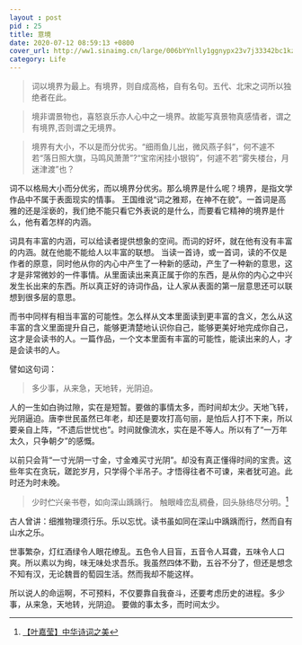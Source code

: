```yaml
---
layout : post
pid : 25
title: 意境
date: 2020-07-12 08:59:13 +0800
cover_url: http://ww1.sinaimg.cn/large/006bYYnlly1ggnypx23v7j33342bc1kz.jpg
category: Life
---
```


>词以境界为最上。有境界，则自成高格，自有名句。五代、北宋之词所以独绝者在此。

>境非谓景物也，喜怒哀乐亦人心中之一境界。故能写真景物真感情者，谓之有境界,否则谓之无境界。

> 境界有大小，不以是而分优劣。“细雨鱼儿出，微风燕子斜”，何不遽不若“落日照大旗，马鸣风萧萧”?“宝帘闲挂小银钩”，何遽不若“雾失楼台，月迷津渡”也？

词不以格局大小而分优劣，而以境界分优劣。那么境界是什么呢？境界，是指文学作品中不属于表面现实的情事。 
王国维说“词之雅郑，在神不在貌”。一首词是高雅的还是淫亵的，我们绝不能只看它外表说的是什么，而要看它精神的境界是什么，他有着怎样的内涵。

词具有丰富的内涵，可以给读者提供想象的空间。而词的好坏，就在他有没有丰富的内涵。就在他能不能给人以丰富的联想。
当读一首诗，或一首词，读的不仅是作者的原意，同时他从你的内心中产生了一种新的感动，产生了一种新的意思，这才是非常微妙的一件事情。从里面读出来真正属于你的东西，是从你的内心之中兴发生长出来的东西。所以真正好的诗词作品，让人家从表面的第一层意思还可以联想到很多层的意思。

而书中同样有相当丰富的可能性。怎么样从文本里面读到更丰富的含义，怎么从这丰富的含义里面提升自己，能够更清楚地认识你自己，能够更美好地完成你自己，这才是会读书的人。一篇作品，一个文本里面有丰富的可能性，能读出来的人，才是会读书的人。

譬如这句词：

>多少事，从来急，天地转，光阴迫。

人的一生如白驹过隙，实在是短暂。要做的事情太多，而时间却太少。天地飞转，光阴逼迫。唐李世民虽然已年老，却还是要攻打高句丽，是怕后人打不下来，所以要亲自上阵，“不遗后世忧也”。时间就像流水，实在是不等人。所以有了“一万年太久，只争朝夕”的感慨。

以前只会背“一寸光阴一寸金，寸金难买寸光阴”。却没有真正懂得时间的宝贵。这些年实在贪玩，蹉跎岁月，只学得个半吊子。才悟得往者不可谏，来者犹可追。此时还为时未晚。

>少时伫兴亲书卷，如向深山踽踽行。
触眼峰峦乱稠叠，回头脉络尽分明。[^1]

古人曾讲：细推物理须行乐。乐以忘忧。读书虽如同在深山中踽踽而行，然而自有山水之乐。

世事繁杂，灯红酒绿令人眼花缭乱。五色令人目盲，五音令人耳聋，五味令人口爽。所以素以为绚，味无味处求吾乐。我虽然四体不勤，五谷不分了，但还是想念不知有汉，无论魏晋的萄园生活。然而我却不能这样。

所以说人的命运啊，不可预料，不仅要靠自我奋斗，还要考虑历史的进程。多少事，从来急，天地转，光阴迫。
要做的事太多，而时间太少。

[^1]:[【叶嘉莹】中华诗词之美](https://www.bilibili.com/video/BV1D4411j7Kr)

















